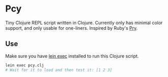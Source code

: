 # Pcy
Tiny Clojure REPL script written in Clojure. Currently only has minimal color support, and only usable for one-liners. Inspired by Ruby's [Pry](https://github.com/pry/pry).

## Use
Make sure you have [lein exec](https://github.com/kumarshantanu/lein-exec) installed to run this Clojure script.
```bash
lein exec pcy.clj
# Wait for it to load and then test it: [1 2 3]
```
